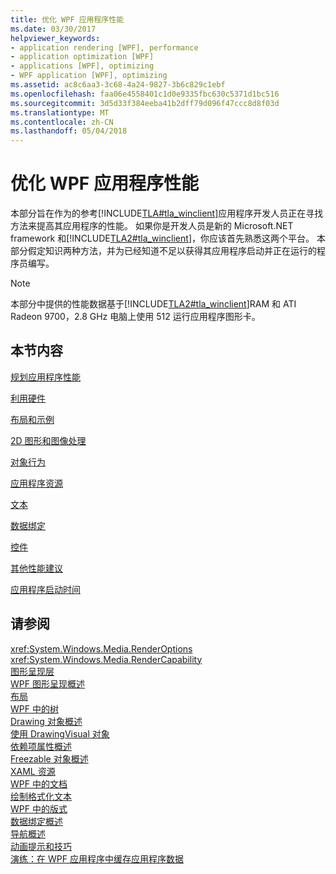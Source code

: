 ```yaml
---
title: 优化 WPF 应用程序性能
ms.date: 03/30/2017
helpviewer_keywords:
- application rendering [WPF], performance
- application optimization [WPF]
- applications [WPF], optimizing
- WPF application [WPF], optimizing
ms.assetid: ac8c6aa3-3c68-4a24-9827-3b6c829c1ebf
ms.openlocfilehash: faa06e4558401c1d0e9335fbc630c5371d1bc516
ms.sourcegitcommit: 3d5d33f384eeba41b2dff79d096f47ccc8d8f03d
ms.translationtype: MT
ms.contentlocale: zh-CN
ms.lasthandoff: 05/04/2018
---
```

# <a name="optimizing-wpf-application-performance"></a>优化 WPF 应用程序性能
本部分旨在作为的参考[!INCLUDE[TLA#tla_winclient](../../../../includes/tlasharptla-winclient-md.md)]应用程序开发人员正在寻找方法来提高其应用程序的性能。 如果你是开发人员是新的 Microsoft.NET framework 和[!INCLUDE[TLA2#tla_winclient](../../../../includes/tla2sharptla-winclient-md.md)]，你应该首先熟悉这两个平台。 本部分假定知识两种方法，并为已经知道不足以获得其应用程序启动并正在运行的程序员编写。  
  
> [!NOTE]
>  本部分中提供的性能数据基于[!INCLUDE[TLA2#tla_winclient](../../../../includes/tla2sharptla-winclient-md.md)]RAM 和 ATI Radeon 9700，2.8 GHz 电脑上使用 512 运行应用程序图形卡。  
  
## <a name="in-this-section"></a>本节内容  
 [规划应用程序性能](../../../../docs/framework/wpf/advanced/planning-for-application-performance.md)  
  
 [利用硬件](../../../../docs/framework/wpf/advanced/optimizing-performance-taking-advantage-of-hardware.md)  
  
 [布局和示例](../../../../docs/framework/wpf/advanced/optimizing-performance-layout-and-design.md)  
  
 [2D 图形和图像处理](../../../../docs/framework/wpf/advanced/optimizing-performance-2d-graphics-and-imaging.md)  
  
 [对象行为](../../../../docs/framework/wpf/advanced/optimizing-performance-object-behavior.md)  
  
 [应用程序资源](../../../../docs/framework/wpf/advanced/optimizing-performance-application-resources.md)  
  
 [文本](../../../../docs/framework/wpf/advanced/optimizing-performance-text.md)  
  
 [数据绑定](../../../../docs/framework/wpf/advanced/optimizing-performance-data-binding.md)  
  
 [控件](../../../../docs/framework/wpf/advanced/optimizing-performance-controls.md)  
  
 [其他性能建议](../../../../docs/framework/wpf/advanced/optimizing-performance-other-recommendations.md)  
  
 [应用程序启动时间](../../../../docs/framework/wpf/advanced/application-startup-time.md)  
  
## <a name="see-also"></a>请参阅  
 <xref:System.Windows.Media.RenderOptions>  
 <xref:System.Windows.Media.RenderCapability>  
 [图形呈现层](../../../../docs/framework/wpf/advanced/graphics-rendering-tiers.md)  
 [WPF 图形呈现概述](../../../../docs/framework/wpf/graphics-multimedia/wpf-graphics-rendering-overview.md)  
 [布局](../../../../docs/framework/wpf/advanced/layout.md)  
 [WPF 中的树](../../../../docs/framework/wpf/advanced/trees-in-wpf.md)  
 [Drawing 对象概述](../../../../docs/framework/wpf/graphics-multimedia/drawing-objects-overview.md)  
 [使用 DrawingVisual 对象](../../../../docs/framework/wpf/graphics-multimedia/using-drawingvisual-objects.md)  
 [依赖项属性概述](../../../../docs/framework/wpf/advanced/dependency-properties-overview.md)  
 [Freezable 对象概述](../../../../docs/framework/wpf/advanced/freezable-objects-overview.md)  
 [XAML 资源](../../../../docs/framework/wpf/advanced/xaml-resources.md)  
 [WPF 中的文档](../../../../docs/framework/wpf/advanced/documents-in-wpf.md)  
 [绘制格式化文本](../../../../docs/framework/wpf/advanced/drawing-formatted-text.md)  
 [WPF 中的版式](../../../../docs/framework/wpf/advanced/typography-in-wpf.md)  
 [数据绑定概述](../../../../docs/framework/wpf/data/data-binding-overview.md)  
 [导航概述](../../../../docs/framework/wpf/app-development/navigation-overview.md)  
 [动画提示和技巧](../../../../docs/framework/wpf/graphics-multimedia/animation-tips-and-tricks.md)  
 [演练：在 WPF 应用程序中缓存应用程序数据](../../../../docs/framework/wpf/advanced/walkthrough-caching-application-data-in-a-wpf-application.md)
